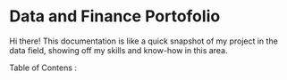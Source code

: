 # Data and Finance Portofolio

Hi there! This documentation is like a quick snapshot of my project in the data field, showing off my skills and know-how in this area.

Table of Contens :
